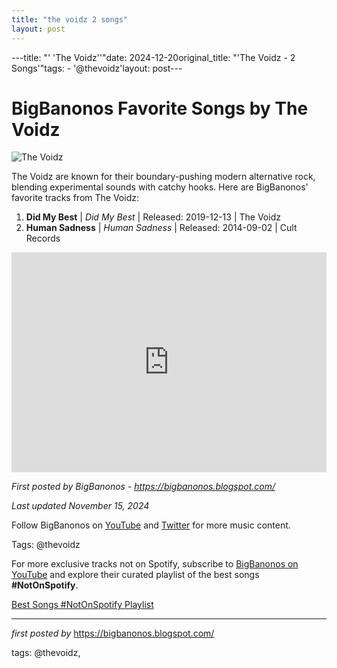 ```yaml
---
title: "the voidz 2 songs"
layout: post
---
```

---title: "' 'The Voidz''"date: 2024-12-20original_title: "'The Voidz - 2 Songs'"tags:  - '@thevoidz'layout: post---<h1>BigBanonos Favorite Songs by The Voidz</h1><img src="https://cdn.shopify.com/s/files/1/0259/6253/files/the-voidz_2970352c-a495-40fc-8f73-c07105c3f05a.jpg" alt="The Voidz"> <p>The Voidz are known for their boundary-pushing modern alternative rock, blending experimental sounds with catchy hooks. Here are BigBanonos' favorite tracks from The Voidz:</p> <ol> <li><strong>Did My Best</strong> | <em>Did My Best</em> | Released: 2019-12-13 | The Voidz</li> <li><strong>Human Sadness</strong> | <em>Human Sadness</em> | Released: 2014-09-02 | Cult Records</li></ol> <div> <iframe src="https://open.spotify.com/embed/playlist/4uiJpclCgc6zx7NJL1rmVS?utm_source=generator" width="100%" height="352" frameborder="0" allowfullscreen="" allow="autoplay; clipboard-write; encrypted-media; fullscreen; picture-in-picture" loading="lazy"></iframe></div> <p><em>First posted by BigBanonos - <a href="https://bigbanonos.blogspot.com/">https://bigbanonos.blogspot.com/</a></em></p><p><em>Last updated November 15, 2024</em></p><p>Follow BigBanonos on <a href="https://www.youtube.com/@BigBanonos">YouTube</a> and <a href="https://x.com/bigbanonos">Twitter</a> for more music content.</p><p>Tags: @thevoidz</p><!--Subscribe and Playlist Links--><div>    <p>For more exclusive tracks not on Spotify, subscribe to <a href="https://www.youtube.com/@BigBanonos" target="_blank">BigBanonos on YouTube</a> and explore their curated playlist of the best songs <strong>#NotOnSpotify</strong>.</p>    <p><a href="https://www.youtube.com/playlist?list=PLtuNtuTatqI0kFahUCbtbfenC_ET5O_tr" target="_blank">Best Songs #NotOnSpotify Playlist<br /></a></p></div><hr /><p><em>first posted by</em> <a href="https://bigbanonos.blogspot.com/" rel="noopener" target="_new">https://bigbanonos.blogspot.com/</a></p><p>tags: @thevoidz,</p>